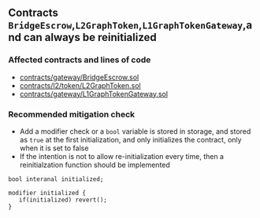 ## Contracts `BridgeEscrow`,`L2GraphToken`,`L1GraphTokenGateway`,and can always be reinitialized 
### Affected contracts and lines of code
- [contracts/gateway/BridgeEscrow.sol](contracts/gateway/BridgeEscrow.sol#L20) 
- [contracts/l2/token/L2GraphToken.sol](contracts/l2/token/L2GraphToken.sol#L48)
- [contracts/gateway/L1GraphTokenGateway.sol](contracts/gateway/L1GraphTokenGateway.sol#L99) 

### Recommended mitigation check
- Add a modifier check or a `bool` variable is stored in storage, and stored as `true` at the first initialization, and only initializes the contract, only when it is set to false
- If the intention is not to allow re-initialization every time, then a reinitialzation function should be implemented
```solidity
bool interanal initialized;

modifier initialized {
   if(initialized) revert();
}
```